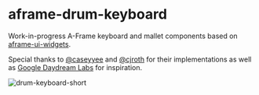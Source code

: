 # aframe-drum-keyboard
Work-in-progress A-Frame keyboard and mallet components based on [aframe-ui-widgets](https://github.com/caseyyee/aframe-ui-widgets).

Special thanks to [@caseyyee](https://github.com/caseyyee/aframe-ui-widgets) and [@cjroth](https://github.com/cjroth/aframe-keyboard) for their implementations as well as [Google Daydream Labs](https://developers.googleblog.com/2016/05/daydream-labs-exploring-and-sharing-vrs.html) for inspiration.

![drum-keyboard-short](https://cloud.githubusercontent.com/assets/45019/23273121/cf7be904-f9cb-11e6-9b77-70a4bbc2ce2f.gif)

